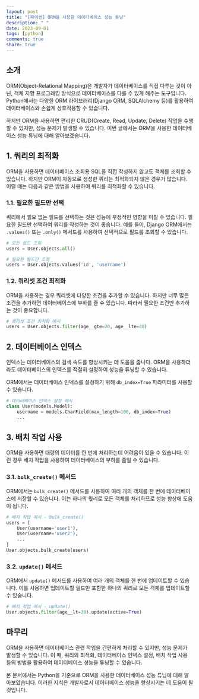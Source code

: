 ```yaml
---
layout: post
title: "[파이썬] ORM을 사용한 데이터베이스 성능 튜닝"
description: " "
date: 2023-09-01
tags: [python]
comments: true
share: true
---
```


## 소개

ORM(Object-Relational Mapping)은 개발자가 데이터베이스를 직접 다루는 것이 아닌, 객체 지향 프로그래밍 방식으로 데이터베이스를 다룰 수 있게 해주는 도구입니다. Python에서는 다양한 ORM 라이브러리(Django ORM, SQLAlchemy 등)를 활용하여 데이터베이스와 손쉽게 상호작용할 수 있습니다.

하지만 ORM을 사용하면 편리한 CRUD(Create, Read, Update, Delete) 작업을 수행할 수 있지만, 성능 문제가 발생할 수 있습니다. 이번 글에서는 ORM을 사용한 데이터베이스 성능 튜닝에 대해 알아보겠습니다.

## 1. 쿼리의 최적화

ORM을 사용하면 데이터베이스 조회용 SQL을 직접 작성하지 않고도 객체를 조회할 수 있습니다. 하지만 ORM이 자동으로 생성한 쿼리는 최적화되지 않은 경우가 많습니다. 이럴 때는 다음과 같은 방법을 사용하여 쿼리를 최적화할 수 있습니다.

### 1.1. 필요한 필드만 선택

쿼리에서 필요 없는 필드를 선택하는 것은 성능에 부정적인 영향을 미칠 수 있습니다. 필요한 필드만 선택하여 쿼리를 작성하는 것이 좋습니다. 예를 들어, Django ORM에서는 `.values()` 또는 `.only()` 메서드를 사용하여 선택적으로 필드를 조회할 수 있습니다.

```python
# 모든 필드 조회
users = User.objects.all()

# 필요한 필드만 조회
users = User.objects.values('id', 'username')
```

### 1.2. 쿼리셋 조건 최적화

ORM을 사용하는 경우 쿼리셋에 다양한 조건을 추가할 수 있습니다. 하지만 너무 많은 조건을 추가하면 데이터베이스에 부하를 줄 수 있습니다. 따라서 필요한 조건만 추가하는 것이 중요합니다.

```python
# 쿼리셋 조건 최적화 예시
users = User.objects.filter(age__gte=20, age__lte=40)
```

## 2. 데이터베이스 인덱스

인덱스는 데이터베이스의 검색 속도를 향상시키는 데 도움을 줍니다. ORM을 사용하더라도 데이터베이스의 인덱스를 적절히 설정하여 성능을 튜닝할 수 있습니다.

ORM에서는 데이터베이스 인덱스를 설정하기 위해 `db_index=True` 파라미터를 사용할 수 있습니다.

```python
# 데이터베이스 인덱스 설정 예시
class User(models.Model):
    username = models.CharField(max_length=100, db_index=True)
    ...
```

## 3. 배치 작업 사용

ORM을 사용하면 대량의 데이터를 한 번에 처리하는데 어려움이 있을 수 있습니다. 이런 경우 배치 작업을 사용하여 데이터베이스의 부하를 줄일 수 있습니다.

### 3.1. `bulk_create()` 메서드

ORM에서는 `bulk_create()` 메서드를 사용하여 여러 개의 객체를 한 번에 데이터베이스에 저장할 수 있습니다. 이는 하나의 쿿리로 모든 객체를 처리하므로 성능 향상에 도움이 됩니다.

```python
# 배치 작업 예시 - bulk_create()
users = [
    User(username='user1'),
    User(username='user2'),
    ...
]
User.objects.bulk_create(users)
```

### 3.2. `update()` 메서드

ORM에서 `update()` 메서드를 사용하여 여러 개의 객체를 한 번에 업데이트할 수 있습니다. 이를 사용하면 업데이트할 필드만 포함한 하나의 쿼리로 모든 객체를 업데이트할 수 있습니다.

```python
# 배치 작업 예시 - update()
User.objects.filter(age__lt=30).update(active=True)
```

## 마무리

ORM을 사용하면 데이터베이스 관련 작업을 간편하게 처리할 수 있지만, 성능 문제가 발생할 수 있습니다. 이 때, 쿼리의 최적화, 데이터베이스 인덱스 설정, 배치 작업 사용 등의 방법을 활용하여 데이터베이스 성능을 튜닝할 수 있습니다.

본 문서에서는 Python을 기준으로 ORM을 사용한 데이터베이스 성능 튜닝에 대해 알아보았습니다. 이러한 지식은 개발자로서 데이터베이스 성능을 향상시키는 데 도움이 될 것입니다.
